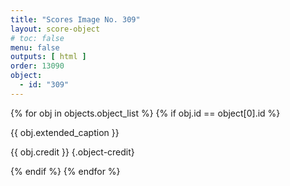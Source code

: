 ```yaml
---
title: "Scores Image No. 309"
layout: score-object
# toc: false
menu: false
outputs: [ html ]
order: 13090
object:
  - id: "309"
---
```


{% for obj in objects.object_list %}
{% if obj.id == object[0].id %}

{{ obj.extended_caption }}

{{ obj.credit }} {.object-credit}

{% endif %}
{% endfor %}

